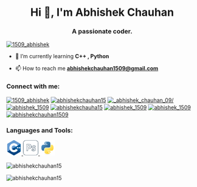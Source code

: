 <h1 align="center">Hi 👋, I'm Abhishek Chauhan</h1>
<h3 align="center">A passionate coder.</h3>

<p align="left"> <a href="https://twitter.com/1509_abhishek" target="blank"><img src="https://img.shields.io/twitter/follow/1509_abhishek?logo=twitter&style=for-the-badge" alt="1509_abhishek" /></a> </p>

- 🌱 I’m currently learning **C++ , Python**

- 📫 How to reach me **abhishekchauhan1509@gmail.com**

<h3 align="left">Connect with me:</h3>
<p align="left">
<a href="https://twitter.com/1509_abhishek" target="blank"><img align="center" src="https://cdn.jsdelivr.net/npm/simple-icons@3.0.1/icons/twitter.svg" alt="1509_abhishek" height="30" width="40" /></a>
<a href="https://linkedin.com/in/abhishekchauhan15" target="blank"><img align="center" src="https://cdn.jsdelivr.net/npm/simple-icons@3.0.1/icons/linkedin.svg" alt="abhishekchauhan15" height="30" width="40" /></a>
<a href="https://instagram.com/_abhishek_chauhan_09/" target="blank"><img align="center" src="https://cdn.jsdelivr.net/npm/simple-icons@3.0.1/icons/instagram.svg" alt="_abhishek_chauhan_09/" height="30" width="40" /></a>
<a href="https://www.codechef.com/users/abhishek_1509" target="blank"><img align="center" src="https://cdn.jsdelivr.net/npm/simple-icons@3.1.0/icons/codechef.svg" alt="abhishek_1509" height="30" width="40" /></a>
<a href="https://www.hackerrank.com/abhishekchauha15" target="blank"><img align="center" src="https://cdn.jsdelivr.net/npm/simple-icons@3.0.1/icons/hackerrank.svg" alt="abhishekchauha15" height="30" width="40" /></a>
<a href="https://codeforces.com/profile/abhishek_1509" target="blank"><img align="center" src="https://cdn.jsdelivr.net/npm/simple-icons@3.0.1/icons/codeforces.svg" alt="abhishek_1509" height="30" width="40" /></a>
<a href="https://www.leetcode.com/abhishek_1509" target="blank"><img align="center" src="https://cdn.jsdelivr.net/npm/simple-icons@3.0.1/icons/leetcode.svg" alt="abhishek_1509" height="30" width="40" /></a>
<a href="https://auth.geeksforgeeks.org/user/abhishekchauhan1509" target="blank"><img align="center" src="https://cdn.jsdelivr.net/npm/simple-icons@3.0.1/icons/geeksforgeeks.svg" alt="abhishekchauhan1509" height="30" width="40" /></a>
</p>

<h3 align="left">Languages and Tools:</h3>
<p align="left"> <a href="https://www.w3schools.com/cpp/" target="_blank"> <img src="https://raw.githubusercontent.com/devicons/devicon/master/icons/cplusplus/cplusplus-original.svg" alt="cplusplus" width="40" height="40"/> </a> <a href="https://www.photoshop.com/en" target="_blank"> <img src="https://raw.githubusercontent.com/devicons/devicon/master/icons/photoshop/photoshop-line.svg" alt="photoshop" width="40" height="40"/> </a> <a href="https://www.python.org" target="_blank"> <img src="https://raw.githubusercontent.com/devicons/devicon/master/icons/python/python-original.svg" alt="python" width="40" height="40"/> </a> </p>

<p><img align="center" src="https://github-readme-stats.vercel.app/api/top-langs?username=abhishekchauhan15&show_icons=true&locale=en&layout=compact" alt="abhishekchauhan15" /></p>

<p><img align="center" src="https://github-readme-streak-stats.herokuapp.com/?user=abhishekchauhan15&" alt="abhishekchauhan15" /></p>
